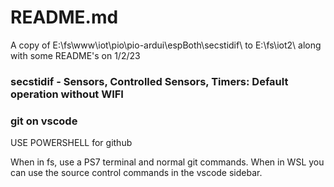 # README.md 
A copy of E:\fs\www\iot\pio\pio-ardui\espBoth\secstidif\ to E:\fs\iot2\ along with some README's on 1/2/23

### secstidif - Sensors, Controlled Sensors, Timers: Default operation without WIFI

### git on vscode
USE POWERSHELL for github

When in fs, use a PS7 terminal and normal git commands. When in WSL you can use the source control commands in the vscode sidebar.





